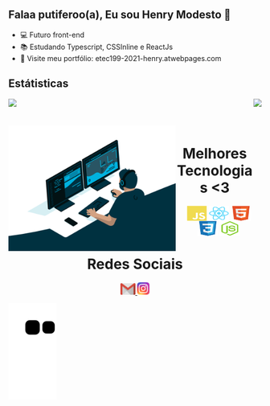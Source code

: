 ## Falaa putiferoo(a), Eu sou Henry Modesto  👋
- 💻 Futuro front-end
- 📚 Estudando Typescript, CSSInline e ReactJs
- 👀 Visite meu portfólio: etec199-2021-henry.atwebpages.com

## Estátisticas
<div>
  <img  height="170em" src="https://github-readme-stats.vercel.app/api?username=HenryModesto&show_icons=true&theme=great-gatsby&include_all_commits=true&count_private=true"/>
  <img align="right" height="170em" src="https://github-readme-stats.vercel.app/api/top-langs/?username=HenryModesto&layout=compact&langs_count=16&theme=great-gatsby"/>
</div>
<br>

<div  align="center"> 
  <div style="display: inline_block"><br>
    <img align="left" height="250" alt="coding-time" src="code.gif">
    <h1 align="center">Melhores Tecnologias <3</h1>
    <img align="center" height="30" width="40" alt="js-icon"  src="https://raw.githubusercontent.com/devicons/devicon/master/icons/javascript/javascript-plain.svg">
    <img align="center" height="30" width="40" alt="react-icon" src="https://raw.githubusercontent.com/devicons/devicon/master/icons/react/react-original.svg">
    <img align="center" height="30" width="40" alt="html-icon" src="https://raw.githubusercontent.com/devicons/devicon/master/icons/html5/html5-original.svg">
    <img align="center" height="30" width="40" alt="css-icon" src="https://raw.githubusercontent.com/devicons/devicon/master/icons/css3/css3-original.svg">
    <img align="center" height="30" width="40" alt="nodejs-icon" src="https://raw.githubusercontent.com/devicons/devicon/master/icons/nodejs/nodejs-original.svg">
   </div>
   
   <h1 align="center">Redes Sociais</h1>
    <a href = "mailto: modestohenry48@gmail.com">
      <img width="30" src="gmail.svg">
    </a>
    <a href = "https://www.instagram.com/_henry_modesto/">
      <img width="25" src="instagram.png">
    </a>
</div>

![Snake animation](https://github.com/HenryModesto/HenryModesto/blob/output/github-contribution-grid-snake.svg)
